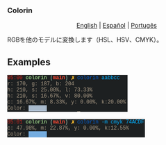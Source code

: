 ### Colorin

<p align="center">
	<a href="../README-en.md">English</a> |
	<a href="README-es.md">Español</a> |
	<a href="README-pt.md">Portugês</a>
</p>

RGBを他のモデルに変換します（HSL、HSV、CMYK）。

## Examples

![normal](imgs/normal.png)

![cmyk](imgs/cmyk.png)
